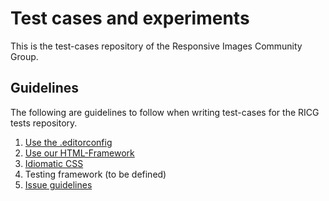 Test cases and experiments
==========================

This is the test-cases repository of the Responsive Images Community Group.

## Guidelines

The following are guidelines to follow when writing test-cases for the RICG tests repository.

1. [Use the .editorconfig](.editorconfig)
2. [Use our HTML-Framework](index-tpl.html)
3. [Idiomatic CSS](https://github.com/necolas/idiomatic-css)
4. Testing framework (to be defined)
5. [Issue guidelines](https://github.com/necolas/issue-guidelines/blob/master/CONTRIBUTING.md)
